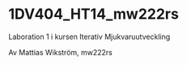 1DV404_HT14_mw222rs
===================

Laboration 1 i kursen Iterativ Mjukvaruutveckling

Av Mattias Wikström, mw222rs